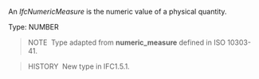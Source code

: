 ﻿An _IfcNumericMeasure_ is the numeric value of a physical quantity.

Type: NUMBER

> NOTE&nbsp; Type adapted from **numeric_measure** defined in ISO 10303-41.

> HISTORY&nbsp; New type in IFC1.5.1.
